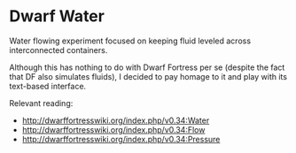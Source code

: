
# Dwarf Water

Water flowing experiment focused on keeping fluid leveled across interconnected containers.

Although this has nothing to do with Dwarf Fortress per se (despite the fact that DF also simulates fluids), I decided to pay homage to it and play with its text-based interface.

Relevant reading:

- http://dwarffortresswiki.org/index.php/v0.34:Water
- http://dwarffortresswiki.org/index.php/v0.34:Flow
- http://dwarffortresswiki.org/index.php/v0.34:Pressure
